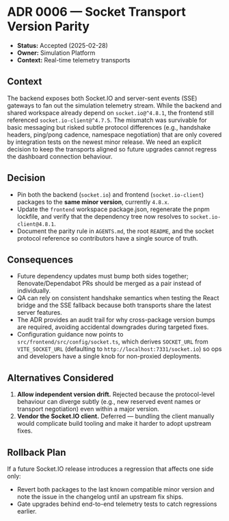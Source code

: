 # ADR 0006 — Socket Transport Version Parity

- **Status:** Accepted (2025-02-28)
- **Owner:** Simulation Platform
- **Context:** Real-time telemetry transports

## Context

The backend exposes both Socket.IO and server-sent events (SSE) gateways to fan
out the simulation telemetry stream. While the backend and shared workspace
already depend on `socket.io@^4.8.1`, the frontend still referenced
`socket.io-client@^4.7.5`. The mismatch was survivable for basic messaging but
risked subtle protocol differences (e.g., handshake headers, ping/pong cadence,
namespace negotiation) that are only covered by integration tests on the newest
minor release. We need an explicit decision to keep the transports aligned so
future upgrades cannot regress the dashboard connection behaviour.

## Decision

- Pin both the backend (`socket.io`) and frontend (`socket.io-client`) packages
  to the **same minor version**, currently `4.8.x`.
- Update the `frontend` workspace package.json, regenerate the pnpm lockfile,
  and verify that the dependency tree now resolves to `socket.io-client@4.8.1`.
- Document the parity rule in `AGENTS.md`, the root `README`, and the socket
  protocol reference so contributors have a single source of truth.

## Consequences

- Future dependency updates must bump both sides together; Renovate/Dependabot
  PRs should be merged as a pair instead of individually.
- QA can rely on consistent handshake semantics when testing the React bridge
  and the SSE fallback because both transports share the latest server features.
- The ADR provides an audit trail for why cross-package version bumps are
  required, avoiding accidental downgrades during targeted fixes.
- Configuration guidance now points to
  `src/frontend/src/config/socket.ts`, which derives `SOCKET_URL` from
  `VITE_SOCKET_URL` (defaulting to `http://localhost:7331/socket.io`) so ops and
  developers have a single knob for non-proxied deployments.

## Alternatives Considered

1. **Allow independent version drift.** Rejected because the protocol-level
   behaviour can diverge subtly (e.g., new reserved event names or transport
   negotiation) even within a major version.
2. **Vendor the Socket.IO client.** Deferred — bundling the client manually would
   complicate build tooling and make it harder to adopt upstream fixes.

## Rollback Plan

If a future Socket.IO release introduces a regression that affects one side
only:

- Revert both packages to the last known compatible minor version and note the
  issue in the changelog until an upstream fix ships.
- Gate upgrades behind end-to-end telemetry tests to catch regressions earlier.

